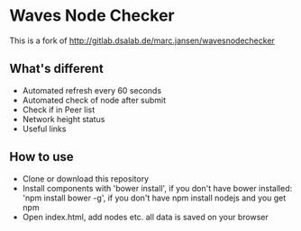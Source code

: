  # Waves Node Checker

 This is a fork of http://gitlab.dsalab.de/marc.jansen/wavesnodechecker

 ## What's different

 - Automated refresh every 60 seconds
 - Automated check of node after submit
 - Check if in Peer list
 - Network height status
 - Useful links

 ## How to use

 - Clone or download this repository
 - Install components with 'bower install', if you don't have bower installed: 'npm install bower -g', if you don't have npm install nodejs and you get npm
 - Open index.html, add nodes etc. all data is saved on your browser